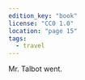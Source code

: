 ```yaml
---
edition_key: "book"
license: "CC0 1.0"
location: "page 15"
tags:
  - travel
---
```

Mr. Talbot went.
